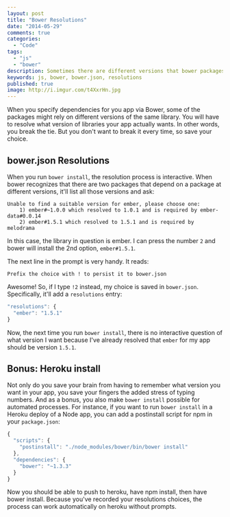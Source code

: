 ```yaml
---
layout: post
title: "Bower Resolutions"
date: "2014-05-29"
comments: true
categories:
  - "Code"
tags:
  - "js"
  - "bower"
description: Sometimes there are different versions that bower packages rely on.  You can save your resolution choices in bower.json
keywords: js, bower, bower.json, resolutions
published: true
image: http://i.imgur.com/t4XxrHn.jpg
---
```


When you specify dependencies for you app via Bower, some of the packages might rely on different versions of the same library.  You will have to resolve what version of libraries your app actually wants.  In other words, you break the tie.  But you don't want to break it every time, so save your choice.

<!--more-->

## bower.json Resolutions

When you run `bower install`, the resolution process is interactive.  When bower recognizes that there are two packages that depend on a package at different versions, it'll list all those versions and ask:

```
Unable to find a suitable version for ember, please choose one:
    1) ember#~1.0.0 which resolved to 1.0.1 and is required by ember-data#0.0.14
    2) ember#1.5.1 which resolved to 1.5.1 and is required by melodrama
```

In this case, the library in question is ember.  I can press the number `2` and bower will install the 2nd option, `ember#1.5.1`.

The next line in the prompt is very handy.  It reads:

```
Prefix the choice with ! to persist it to bower.json
```

Awesome! So, if I type `!2` instead, my choice is saved in `bower.json`.  Specifically, it'll add a `resolutions` entry:

```js
"resolutions": {
  "ember": "1.5.1"
}
```

Now, the next time you run `bower install`, there is no interactive question of what version I want because I've already resolved that `ember` for my app should be version `1.5.1`.

## Bonus: Heroku install

Not only do you save your brain from having to remember what version you want in your app, you save your fingers the added stress of typing numbers.  And as a bonus, you also make `bower install` possible for automated processes.  For instance, if you want to run `bower install` in a Heroku deploy of a Node app, you can add a postinstall script for npm in your `package.json`:

```js
{
  "scripts": {
    "postinstall": "./node_modules/bower/bin/bower install"
  },
  "dependencies": {
    "bower": "~1.3.3"
  }
}
```

Now you should be able to push to heroku, have npm install, then have bower install.  Because you've recorded your resolutions choices, the process can work automatically on heroku without prompts.
